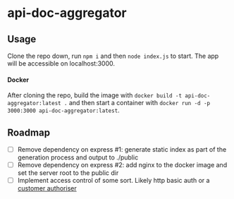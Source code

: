 # api-doc-aggregator

## Usage

Clone the repo down, run `npm i` and then `node index.js` to start. The app will be accessible on localhost:3000.

#### Docker

After cloning the repo, build the image with `docker build -t api-doc-aggregator:latest .` and then start a container with `docker run -d -p 3000:3000 api-doc-aggregator:latest`.

## Roadmap

- [ ] Remove dependency on express #1: generate static index as part of the generation process and output to ./public
- [ ] Remove dependency on express #2: add nginx to the docker image and set the server root to the public dir
- [ ] Implement access control of some sort. Likely http basic auth or a [customer authoriser](https://docs.nginx.com/nginx/admin-guide/security-controls/configuring-subrequest-authentication/)
